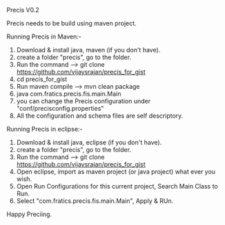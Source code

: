 Precis V0.2

Precis needs to be build using maven project.

Running Precis in Maven:-

1) Download & install java, maven (if you don't have).
2) create a folder "precis", go to the folder.
3) Run the command --> git clone https://github.com/vijaysrajan/precis_for_gist
4) cd precis_for_gist
5) Run maven compile --> mvn clean package
6) java com.fratics.precis.fis.main.Main
7) you can change the Precis configuration under "conf/precisconfig.properties"
8) All the configuration and schema files are self descriptory.

Running Precis in eclipse:-

1) Download & install java, eclipse (if you don't have).
2) create a folder "precis", go to the folder.
3) Run the command --> git clone https://github.com/vijaysrajan/precis_for_gist
4) Open eclipse, import as maven project (or java project) what ever you wish.
5) Open Run Configurations for this current project, Search Main Class to Run.
6) Select "com.fratics.precis.fis.main.Main", Apply & RUn.

Happy Preciing.